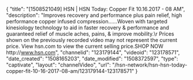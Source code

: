 {
    "title": "[1508521049] HSN | HSN Today: Copper Fit 10.16.2017 - 08 AM",
    "description": "Improves recovery and performance plus pain relief, high performance copper infused compression......Woven with targeted kinesiology technology to aid in faster recovery & performance and guaranteed relief of muscle aches, pains, & improve mobility.\r Prices shown on the previously recorded video may not represent the current price.  View hsn.com to view the current selling price.SHOP NOW http:\/\/www.hsn.com",
    "channelid": "123179144",
    "videoid": "123178571",
    "date_created": "1508165203",
    "date_modified": "1508372597",
    "type": "captivate",
    "layout": "channelVideo",
    "url": "\/hsn-network\/hsn-hsn-today-copper-fit-10-16-2017-08-am\/123179144-123178571"
}